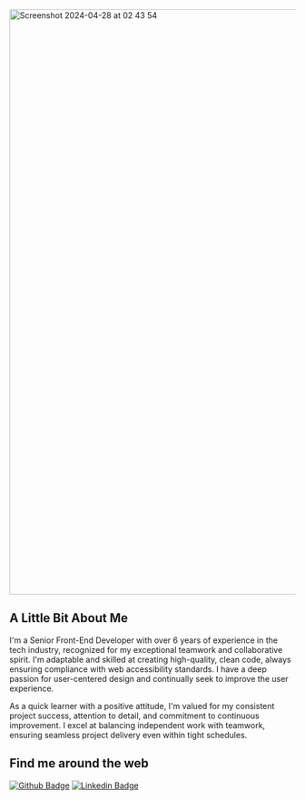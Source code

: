 <!-- <img width="100%" alt="Screenshot 2022-07-23 at 21 11 48" src="https://user-images.githubusercontent.com/16991001/180621326-b06120ad-1d20-46eb-91d0-b1df4e5484ae.png"> -->

<img width="1031" alt="Screenshot 2024-04-28 at 02 43 54" src="https://github.com/maisamaximo/maisamaximo/assets/16991001/fa52d1c7-96d7-4c75-93f2-8d7798059f20">


## A Little Bit About Me 

I'm a Senior Front-End Developer with over 6 years of experience in the tech industry, recognized for my exceptional teamwork and collaborative spirit. I'm adaptable and skilled at creating high-quality, clean code, always ensuring compliance with web accessibility standards. I have a deep passion for user-centered design and continually seek to improve the user experience.

As a quick learner with a positive attitude, I'm valued for my consistent project success, attention to detail, and commitment to continuous improvement. I excel at balancing independent work with teamwork, ensuring seamless project delivery even within tight schedules.

## Find me around the web
[![Github Badge](https://img.shields.io/badge/-Github-6f77b0?style=flat-square&logo=Github&logoColor=white&link=https://github.com/maisamaximo)](https://github.com/maisamaximo)
[![Linkedin Badge](https://img.shields.io/badge/-LinkedIn-6f77b0?style=flat-square&logo=Linkedin&logoColor=white&link=https://www.linkedin.com/in/maisa-maximo/)](https://www.linkedin.com/in/maisa-maximo/)
<!--[![Instagram Badge](https://img.shields.io/badge/-Instagram-6f77b0?style=flat-square&logo=Instagram&logoColor=white&link=https://www.instagram.com/tips.frontend/?hl=en)](https://www.instagram.com/tips.frontend/?hl=en)
[![Twitter Badge](https://img.shields.io/badge/-Twitter-6f77b0?style=flat-square&logo=Twitter&logoColor=white&link=https://twitter.com/maisamaximo_)](https://twitter.com/maisamaximo_)
[![Medium Badge](https://img.shields.io/badge/-Medium-6f77b0?style=flat-square&logo=Medium&logoColor=white&link=https://medium.com/@maisa_maximo/teoria-da-janela-quebrada-c27c364892ec)](https://medium.com/@maisa_maximo/teoria-da-janela-quebrada-c27c364892ec)-->
<!--
**maisamaximo/maisamaximo** is a ✨ _special_ ✨ repository because its `README.md` (this file) appears on your GitHub profile.
Here are some ideas to get you started:
- 🔭 I’m currently working on ...
- 🌱 I’m currently learning ...
- 👯 I’m looking to collaborate on ...
- 🤔 I’m looking for help with ...
- 💬 Ask me about ...
- 📫 How to reach me: ...
- 😄 Pronouns: ...
- ⚡ Fun fact: ...
-->
<p align="">
<img alt="" src="https://github-readme-streak-stats.herokuapp.com/?user=maisamaximo&theme=tokyonight" />
<p>
  

<!--![Readme Card](https://github-readme-stats.vercel.app/api/pin/?username=maisamaximo&repo=maisamaximo-cv)


![Snake animation](https://github.com/maisamaximo/maisamaximo/blob/output/github-contribution-grid-snake.svg)-->


